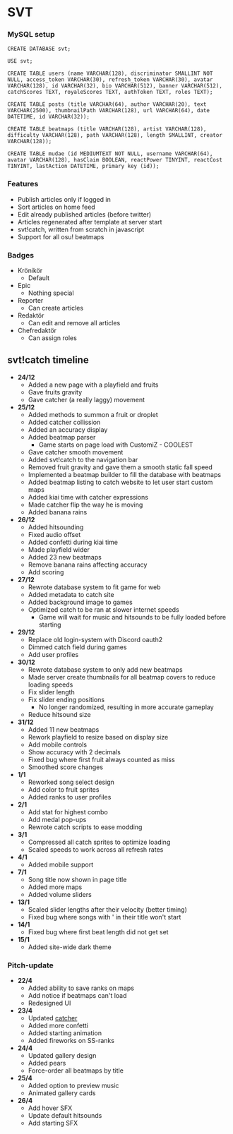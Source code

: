 # SVT

### MySQL setup

```
CREATE DATABASE svt;

USE svt;

CREATE TABLE users (name VARCHAR(128), discriminator SMALLINT NOT NULL, access_token VARCHAR(30), refresh_token VARCHAR(30), avatar VARCHAR(128), id VARCHAR(32), bio VARCHAR(512), banner VARCHAR(512), catchScores TEXT, royaleScores TEXT, authToken TEXT, roles TEXT);

CREATE TABLE posts (title VARCHAR(64), author VARCHAR(20), text VARCHAR(2500), thumbnailPath VARCHAR(128), url VARCHAR(64), date DATETIME, id VARCHAR(32));

CREATE TABLE beatmaps (title VARCHAR(128), artist VARCHAR(128), difficulty VARCHAR(128), path VARCHAR(128), length SMALLINT, creator VARCHAR(128));

CREATE TABLE mudae (id MEDIUMTEXT NOT NULL, username VARCHAR(64), avatar VARCHAR(128), hasClaim BOOLEAN, reactPower TINYINT, reactCost TINYINT, lastAction DATETIME, primary key (id));
```

### Features

- Publish articles only if logged in
- Sort articles on home feed
- Edit already published articles (before twitter)
- Articles regenerated after template at server start
- svt!catch, written from scratch in javascript
- Support for all osu! beatmaps

### Badges

- Krönikör
  - Default
- Epic
  - Nothing special
- Reporter
  - Can create articles
- Redaktör
  - Can edit and remove all articles
- Chefredaktör 
  - Can assign roles

    

    

## svt!catch timeline

- **24/12**
  - Added a new page with a playfield and fruits
  - Gave fruits gravity
  - Gave catcher (a really laggy) movement
- **25/12**
  - Added methods to summon a fruit or droplet
  - Added catcher collission
  - Added an accuracy display
  - Added beatmap parser
    - Game starts on page load with CustomiZ - COOLEST
  - Gave catcher smooth movement
  - Added svt!catch to the navigation bar
  - Removed fruit gravity and gave them a smooth static fall speed
  - Implemented a beatmap builder to fill the database with beatmaps
  - Added beatmap listing to catch website to let user start custom maps
  - Added kiai time with catcher expressions
  - Made catcher flip the way he is moving
  - Added banana rains
- **26/12**
  - Added hitsounding
  - Fixed audio offset
  - Added confetti during kiai time
  - Made playfield wider
  - Added 23 new beatmaps
  - Remove banana rains affecting accuracy
  - Add scoring
- **27/12**
  - Rewrote database system to fit game for web
  - Added metadata to catch site
  - Added background image to games
  - Optimized catch to be ran at slower internet speeds
    - Game will wait for music and hitsounds to be fully loaded before starting
- **29/12**
  - Replace old login-system with Discord oauth2
  - Dimmed catch field during games
  - Add user profiles
- **30/12**
  - Rewrote database system to only add new beatmaps
  - Made server create thumbnails for all beatmap covers to reduce loading speeds
  - Fix slider length
  - Fix slider ending positions
    - No longer randomized, resulting in more accurate gameplay
  - Reduce hitsound size
- **31/12**
  - Added 11 new beatmaps
  - Rework playfield to resize based on display size
  - Add mobile controls
  - Show accuracy with 2 decimals
  - Fixed bug where first fruit always counted as miss
  - Smoothed score changes 
- **1/1**
  - Reworked song select design
  - Add color to fruit sprites
  - Added ranks to user profiles
- **2/1**
  - Add stat for highest combo
  - Add medal pop-ups
  - Rewrote catch scripts to ease modding
- **3/1**
  - Compressed all catch sprites to optimize loading
  - Scaled speeds to work across all refresh rates
- **4/1**
  - Added mobile support
- **7/1**
  - Song title now shown in page title
  - Added more maps
  - Added volume sliders 
- **13/1**
  - Scaled slider lengths after their velocity (better timing)
  - Fixed bug where songs with ' in their title won't start
- **14/1**
  - Fixed bug where first beat length did not get set
- **15/1**
  - Added site-wide dark theme
### Pitch-update
- **22/4**
  - Added ability to save ranks on maps
  - Add notice if beatmaps can't load
  - Redesigned UI
- **23/4**
  - Updated [catcher](https://i.imgur.com/iwzwSxg.png) 
  - Added more confetti
  - Added starting animation
  - Added fireworks on SS-ranks
- **24/4**
  - Updated gallery design
  - Added pears 
  - Force-order all beatmaps by title
- **25/4**
  - Added option to preview music
  - Animated gallery cards
- **26/4**
  - Add hover SFX
  - Update default hitsounds
  - Add starting SFX